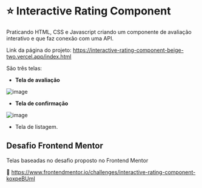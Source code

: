 # :star: Interactive Rating Component

Praticando HTML, CSS e Javascript criando um componente de avaliação interativo e que faz conexão com uma API.

Link da página do projeto: https://interactive-rating-component-beige-two.vercel.app/index.html

São três telas: 

+ **Tela de avaliação**

![image](https://user-images.githubusercontent.com/71570108/209813869-ec40a328-3ccd-4259-be0a-6c505bad6025.png)

+ **Tela de confirmação**

![image](https://user-images.githubusercontent.com/71570108/209814129-d7318771-09e5-4a83-b922-d30c1eacd6c7.png)

+ Tela de listagem.


## Desafio Frontend Mentor

Telas baseadas no desafio proposto no Frontend Mentor

:link: https://www.frontendmentor.io/challenges/interactive-rating-component-koxpeBUmI

